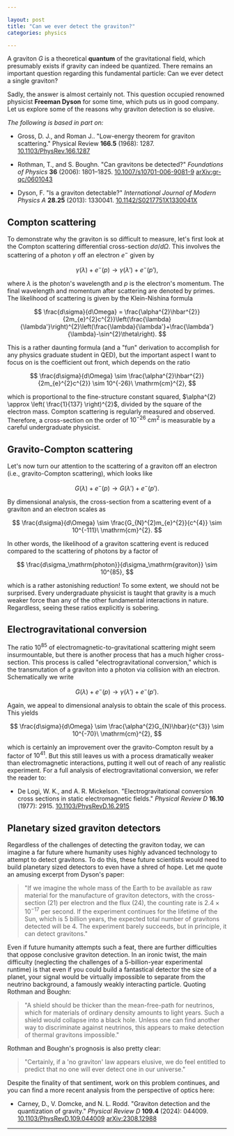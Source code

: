 ```yaml
---

layout: post  
title: "Can we ever detect the graviton?"  
categories: physics

---
```


A graviton $G$ is a theoretical **quantum** of the gravitational field, which presumably exists if gravity can indeed be quantized. There remains an important question regarding this fundamental particle: Can we ever detect a single graviton?

Sadly, the answer is almost certainly not. This question occupied renowned physicist **Freeman Dyson** for some time, which puts us in good company. Let us explore some of the reasons why graviton detection is so elusive.

_The following is based in part on:_

- Gross, D. J., and Roman J.. "Low-energy theorem for graviton scattering." Physical Review **166.5** (1968): 1287. [10.1103/PhysRev.166.1287](https://doi.org/10.1103/PhysRev.166.1287)

- Rothman, T., and S. Boughn. "Can gravitons be detected?" _Foundations of Physics_ **36** (2006): 1801–1825. [10.1007/s10701-006-9081-9](https://doi.org/10.1007/s10701-006-9081-9) [arXiv:gr-qc/0601043](https://arxiv.org/abs/gr-qc/0601043)

- Dyson, F. "Is a graviton detectable?" _International Journal of Modern Physics A_ **28.25** (2013): 1330041. [10.1142/S0217751X1330041X](https://doi.org/10.1142/S0217751X1330041X)

## Compton scattering

To demonstrate why the graviton is so difficult to measure, let's first look at the Compton scattering differential cross-section $d\sigma/d\Omega$. This involves the scattering of a photon $\gamma$ off an electron $e^{-}$ given by

$$
\gamma(\lambda) + e^{-}(p) \rightarrow \gamma(\lambda') + e^{-}(p'),
$$

where $\lambda$ is the photon's wavelength and $p$ is the electron's momentum. The final wavelength and momentum after scattering are denoted by primes. The likelihood of scattering is given by the Klein-Nishina formula

$$
\frac{d\sigma}{d\Omega} = \frac{\alpha^{2}\hbar^{2}}{2m_{e}^{2}c^{2}}\left(\frac{\lambda}{\lambda'}\right)^{2}\left(\frac{\lambda}{\lambda'}+\frac{\lambda'}{\lambda}-\sin^{2}\theta\right).
$$

This is a rather daunting formula (and a "fun" derivation to accomplish for any physics graduate student in QED), but the important aspect I want to focus on is the coefficient out front, which depends on the ratio

$$
\frac{d\sigma}{d\Omega} \sim \frac{\alpha^{2}\hbar^{2}}{2m_{e}^{2}c^{2}} \sim 10^{-26}\ \mathrm{cm}^{2},
$$

which is proportional to the fine-structure constant squared, $\alpha^{2} \approx \left( \frac{1}{137} \right)^{2}$, divided by the square of the electron mass. Compton scattering is regularly measured and observed. Therefore, a cross-section on the order of $10^{-26}\ \mathrm{cm}^{2}$ is measurable by a careful undergraduate physicist.

## Gravito-Compton scattering

Let's now turn our attention to the scattering of a graviton off an electron (i.e., gravito-Compton scattering), which looks like

$$
G(\lambda) + e^{-}(p) \rightarrow G(\lambda') + e^{-}(p').
$$

By dimensional analysis, the cross-section from a scattering event of a graviton and an electron scales as

$$
\frac{d\sigma}{d\Omega} \sim \frac{G_{N}^{2}m_{e}^{2}}{c^{4}} \sim 10^{-111}\ \mathrm{cm}^{2}.
$$

In other words, the likelihood of a graviton scattering event is reduced compared to the scattering of photons by a factor of

$$
\frac{d\sigma_\mathrm{photon}}{d\sigma_\mathrm{graviton}} \sim 10^{85},
$$

which is a rather astonishing reduction! To some extent, we should not be surprised. Every undergraduate physicist is taught that gravity is a much weaker force than any of the other fundamental interactions in nature. Regardless, seeing these ratios explicitly is sobering.

## Electrogravitational conversion

The ratio $10^{85}$ of electromagnetic-to-gravitational scattering might seem insurmountable, but there is another process that has a much higher cross-section. This process is called "electrogravitational conversion," which is the transmutation of a graviton into a photon via collision with an electron. Schematically we write

$$
G(\lambda) + e^{-}(p) \rightarrow \gamma(\lambda') + e^{-}(p').
$$

Again, we appeal to dimensional analysis to obtain the scale of this process. This yields

$$
\frac{d\sigma}{d\Omega} \sim \frac{\alpha^{2}G_{N}\hbar}{c^{3}} \sim 10^{-70}\ \mathrm{cm}^{2},
$$

which is certainly an improvement over the gravito-Compton result by a factor of $10^{41}$. But this still leaves us with a process dramatically weaker than electromagnetic interactions, putting it well out of reach of any realistic experiment. For a full analysis of electrogravitational conversion, we refer the reader to:

- De Logi, W. K., and A. R. Mickelson. "Electrogravitational conversion cross sections in static electromagnetic fields." _Physical Review D_ **16.10** (1977): 2915. [10.1103/PhysRevD.16.2915](https://doi.org/10.1103/PhysRevD.16.2915)

## Planetary sized graviton detectors

Regardless of the challenges of detecting the graviton today, we can imagine a far future where humanity uses highly advanced technology to attempt to detect gravitons. To do this, these future scientists would need to build planetary sized detectors to even have a shred of hope. Let me quote an amusing excerpt from Dyson's paper:

> "If we imagine the whole mass of the Earth to be available as raw material for the manufacture of graviton detectors, with the cross-section (21) per electron and the flux (24), the counting rate is $2.4 \times 10^{-17}$ per second. If the experiment continues for the lifetime of the Sun, which is 5 billion years, the expected total number of gravitons detected will be 4. The experiment barely succeeds, but in principle, it can detect gravitons."

Even if future humanity attempts such a feat, there are further difficulties that oppose conclusive graviton detection. In an ironic twist, the main difficulty (neglecting the challenges of a 5-billion-year experimental runtime) is that even if you could build a fantastical detector the size of a planet, your signal would be virtually impossible to separate from the neutrino background, a famously weakly interacting particle. Quoting Rothman and Boughn:

> "A shield should be thicker than the mean-free-path for neutrinos, which for materials of ordinary density amounts to light years. Such a shield would collapse into a black hole. Unless one can find another way to discriminate against neutrinos, this appears to make detection of thermal gravitons impossible."

Rothman and Boughn's prognosis is also pretty clear:

> "Certainly, if a 'no graviton' law appears elusive, we do feel entitled to predict that no one will ever detect one in our universe."

Despite the finality of that sentiment, work on this problem continues, and you can find a more recent analysis from the perspective of optics here:

- Carney, D., V. Domcke, and N. L. Rodd. "Graviton detection and the quantization of gravity." _Physical Review D_ **109.4** (2024): 044009. [10.1103/PhysRevD.109.044009](https://doi.org/10.1103/PhysRevD.109.044009) [arXiv:2308.12988](https://arxiv.org/abs/2308.12988)

---
